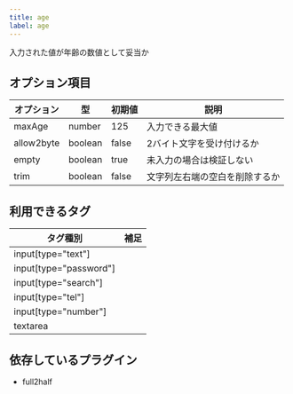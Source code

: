 ```yaml
---
title: age
label: age
---
```


入力された値が年齢の数値として妥当か

## オプション項目

| オプション | 型      | 初期値 | 説明             |
|------------|---------|--------|------------------|
| maxAge     | number  | 125    | 入力できる最大値 |
| allow2byte | boolean | false  | 2バイト文字を受け付けるか |
| empty      | boolean | true   | 未入力の場合は検証しない |
| trim       | boolean | false  | 文字列左右端の空白を削除するか |

## 利用できるタグ

| タグ種別               | 補足 |
|------------------------|------|
| input[type="text"]     |      |
| input[type="password"] |      |
| input[type="search"]   |      |
| input[type="tel"]      |      |
| input[type="number"]   |      |
| textarea               |      |

## 依存しているプラグイン

- full2half
